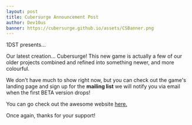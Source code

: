 ```yaml
---
layout: post
title: Cubersurge Announcement Post
author: Dev10us 
banner: https://cubersurge.github.io/assets/CSBanner.png
---
```




1DST presents...

Our latest creation... Cubersurge!
This new game is actually a few of our older projects combined and refined into something newer, and more colourful.

We don't have much to show right now, but you can check out the game's landing page and sign up for the **mailing list** we will notify you via email when the first BETA version drops!

You can go check out the awesome website [here.](https://cubersurge.github.io)

Once again, thanks for your support!
